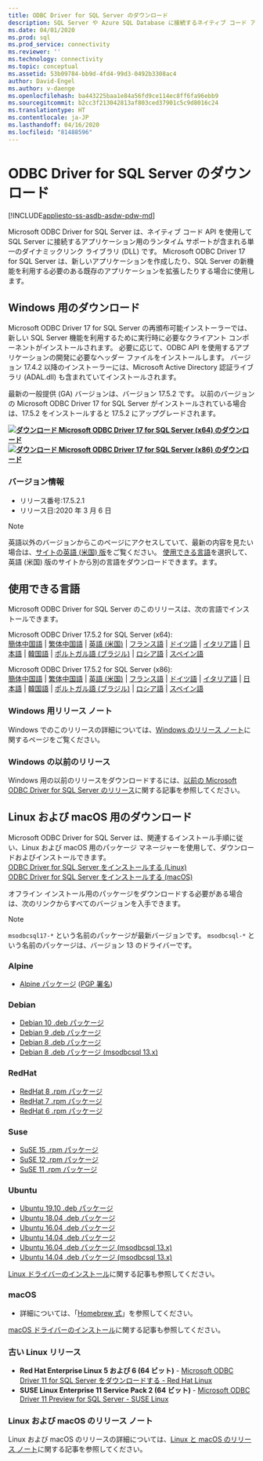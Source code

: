 ```yaml
---
title: ODBC Driver for SQL Server のダウンロード
description: SQL Server や Azure SQL Database に接続するネイティブ コード アプリケーションを開発するには、Microsoft ODBC Driver for SQL Server をダウンロードします。
ms.date: 04/01/2020
ms.prod: sql
ms.prod_service: connectivity
ms.reviewer: ''
ms.technology: connectivity
ms.topic: conceptual
ms.assetid: 53b09784-bb9d-4fd4-99d3-0492b3308ac4
author: David-Engel
ms.author: v-daenge
ms.openlocfilehash: ba443225baa1e84a56fd9ce114ec8ff6fa96ebb9
ms.sourcegitcommit: b2cc3f213042813af803ced37901c5c9d8016c24
ms.translationtype: HT
ms.contentlocale: ja-JP
ms.lasthandoff: 04/16/2020
ms.locfileid: "81488596"
---
```

# <a name="download-odbc-driver-for-sql-server"></a>ODBC Driver for SQL Server のダウンロード

[!INCLUDE[appliesto-ss-asdb-asdw-pdw-md](../../includes/appliesto-ss-asdb-asdw-pdw-md.md)]

Microsoft ODBC Driver for SQL Server は、ネイティブ コード API を使用して SQL Server に接続するアプリケーション用のランタイム サポートが含まれる単一のダイナミックリンク ライブラリ (DLL) です。 Microsoft ODBC Driver 17 for SQL Server は、新しいアプリケーションを作成したり、SQL Server の新機能を利用する必要のある既存のアプリケーションを拡張したりする場合に使用します。

## <a name="download-for-windows"></a>Windows 用のダウンロード

Microsoft ODBC Driver 17 for SQL Server の再頒布可能インストーラーでは、新しい SQL Server 機能を利用するために実行時に必要なクライアント コンポーネントがインストールされます。 必要に応じて、ODBC API を使用するアプリケーションの開発に必要なヘッダー ファイルをインストールします。 バージョン 17.4.2 以降のインストーラーには、Microsoft Active Directory 認証ライブラリ (ADAL.dll) も含まれていてインストールされます。

最新の一般提供 (GA) バージョンは、バージョン 17.5.2 です。 以前のバージョンの Microsoft ODBC Driver 17 for SQL Server がインストールされている場合は、17.5.2 をインストールすると 17.5.2 にアップグレードされます。

**[![ダウンロード](../../ssms/media/download-icon.png) Microsoft ODBC Driver 17 for SQL Server (x64) のダウンロード](https://go.microsoft.com/fwlink/?linkid=2120137)**  
**[![ダウンロード](../../ssms/media/download-icon.png) Microsoft ODBC Driver 17 for SQL Server (x86) のダウンロード](https://go.microsoft.com/fwlink/?linkid=2120140)**  

### <a name="version-information"></a>バージョン情報

- リリース番号:17.5.2.1
- リリース日:2020 年 3 月 6 日

> [!Note]
> 英語以外のバージョンからこのページにアクセスしていて、最新の内容を見たい場合は、[サイトの英語 (米国) 版](https://aka.ms/downloadmsodbcsqlenglish)をご覧ください。 [使用できる言語](#available-languages)を選択して、英語 (米国) 版のサイトから別の言語をダウンロードできます。ます。

## <a name="available-languages"></a>使用できる言語

Microsoft ODBC Driver for SQL Server のこのリリースは、次の言語でインストールできます。

Microsoft ODBC Driver 17.5.2 for SQL Server (x64):  
[簡体中国語](https://go.microsoft.com/fwlink/?linkid=2120137&clcid=0x804) | [繁体中国語](https://go.microsoft.com/fwlink/?linkid=2120137&clcid=0x404) | [英語 (米国)](https://go.microsoft.com/fwlink/?linkid=2120137&clcid=0x409) | [フランス語](https://go.microsoft.com/fwlink/?linkid=2120137&clcid=0x40c) | [ドイツ語](https://go.microsoft.com/fwlink/?linkid=2120137&clcid=0x407) | [イタリア語](https://go.microsoft.com/fwlink/?linkid=2120137&clcid=0x410) | [日本語](https://go.microsoft.com/fwlink/?linkid=2120137&clcid=0x411) | [韓国語](https://go.microsoft.com/fwlink/?linkid=2120137&clcid=0x412) | [ポルトガル語 (ブラジル)](https://go.microsoft.com/fwlink/?linkid=2120137&clcid=0x416) | [ロシア語](https://go.microsoft.com/fwlink/?linkid=2120137&clcid=0x419) | [スペイン語](https://go.microsoft.com/fwlink/?linkid=2120137&clcid=0x40a)

Microsoft ODBC Driver 17.5.2 for SQL Server (x86):  
[簡体中国語](https://go.microsoft.com/fwlink/?linkid=2120140&clcid=0x804) | [繁体中国語](https://go.microsoft.com/fwlink/?linkid=2120140&clcid=0x404) | [英語 (米国)](https://go.microsoft.com/fwlink/?linkid=2120140&clcid=0x409) | [フランス語](https://go.microsoft.com/fwlink/?linkid=2120140&clcid=0x40c) | [ドイツ語](https://go.microsoft.com/fwlink/?linkid=2120140&clcid=0x407) | [イタリア語](https://go.microsoft.com/fwlink/?linkid=2120140&clcid=0x410) | [日本語](https://go.microsoft.com/fwlink/?linkid=2120140&clcid=0x411) | [韓国語](https://go.microsoft.com/fwlink/?linkid=2120140&clcid=0x412) | [ポルトガル語 (ブラジル)](https://go.microsoft.com/fwlink/?linkid=2120140&clcid=0x416) | [ロシア語](https://go.microsoft.com/fwlink/?linkid=2120140&clcid=0x419) | [スペイン語](https://go.microsoft.com/fwlink/?linkid=2120140&clcid=0x40a)

### <a name="release-notes-for-windows"></a>Windows 用リリース ノート

Windows でのこのリリースの詳細については、[Windows のリリース ノート](windows\release-notes-odbc-sql-server-windows.md)に関するページをご覧ください。

### <a name="previous-releases-for-windows"></a>Windows の以前のリリース

Windows 用の以前のリリースをダウンロードするには、[以前の Microsoft ODBC Driver for SQL Server のリリース](windows\release-notes-odbc-sql-server-windows.md#previous-releases)に関する記事を参照してください。

## <a name="download-for-linux-and-macos"></a>Linux および macOS 用のダウンロード

Microsoft ODBC Driver for SQL Server は、関連するインストール手順に従い、Linux および macOS 用のパッケージ マネージャーを使用して、ダウンロードおよびインストールできます。  
[ODBC Driver for SQL Server をインストールする (Linux)](linux-mac\installing-the-microsoft-odbc-driver-for-sql-server.md)  
[ODBC Driver for SQL Server をインストールする (macOS)](linux-mac\install-microsoft-odbc-driver-sql-server-macos.md)  

オフライン インストール用のパッケージをダウンロードする必要がある場合は、次のリンクからすべてのバージョンを入手できます。

> [!Note]
> `msodbcsql17-*` という名前のパッケージが最新バージョンです。 `msodbcsql-*` という名前のパッケージは、バージョン 13 のドライバーです。

### <a name="alpine"></a>Alpine

- [Alpine パッケージ](https://download.microsoft.com/download/e/4/e/e4e67866-dffd-428c-aac7-8d28ddafb39b/msodbcsql17_17.5.2.1-1_amd64.apk) ([PGP 署名](https://download.microsoft.com/download/e/4/e/e4e67866-dffd-428c-aac7-8d28ddafb39b/msodbcsql17_17.5.2.1-1_amd64.sig))

### <a name="debian"></a>Debian

- [Debian 10 .deb パッケージ](https://packages.microsoft.com/debian/10/prod/pool/main/m/msodbcsql17/)
- [Debian 9 .deb パッケージ](https://packages.microsoft.com/debian/9/prod/pool/main/m/msodbcsql17/)
- [Debian 8 .deb パッケージ](https://packages.microsoft.com/debian/8/prod/pool/main/m/msodbcsql17/)
- [Debian 8 .deb パッケージ (msodbcsql 13.x)](https://packages.microsoft.com/debian/8/prod/pool/main/m/msodbcsql/)

### <a name="redhat"></a>RedHat

- [RedHat 8 .rpm パッケージ](https://packages.microsoft.com/rhel/8/prod/)
- [RedHat 7 .rpm パッケージ](https://packages.microsoft.com/rhel/7/prod/)
- [RedHat 6 .rpm パッケージ](https://packages.microsoft.com/rhel/6/prod/)

### <a name="suse"></a>Suse

- [SuSE 15 .rpm パッケージ](https://packages.microsoft.com/sles/15/prod/)
- [SuSE 12 .rpm パッケージ](https://packages.microsoft.com/sles/12/prod/)
- [SuSE 11 .rpm パッケージ](https://packages.microsoft.com/sles/11/prod/)

### <a name="ubuntu"></a>Ubuntu

- [Ubuntu 19.10 .deb パッケージ](https://packages.microsoft.com/ubuntu/19.10/prod/pool/main/m/msodbcsql17/)
- [Ubuntu 18.04 .deb パッケージ](https://packages.microsoft.com/ubuntu/18.04/prod/pool/main/m/msodbcsql17/)
- [Ubuntu 16.04 .deb パッケージ](https://packages.microsoft.com/ubuntu/16.04/prod/pool/main/m/msodbcsql17/)
- [Ubuntu 14.04 .deb パッケージ](https://packages.microsoft.com/ubuntu/14.04/prod/pool/main/m/msodbcsql17/)
- [Ubuntu 16.04 .deb パッケージ (msodbcsql 13.x)](https://packages.microsoft.com/ubuntu/16.04/prod/pool/main/m/msodbcsql/)
- [Ubuntu 14.04 .deb パッケージ (msodbcsql 13.x)](https://packages.microsoft.com/ubuntu/14.04/prod/pool/main/m/msodbcsql/)

[Linux ドライバーのインストール](linux-mac/installing-the-microsoft-odbc-driver-for-sql-server.md)に関する記事も参照してください。

### <a name="macos"></a>macOS

- 詳細については、「[Homebrew 式](https://github.com/Microsoft/homebrew-mssql-release)」を参照してください。

[macOS ドライバーのインストール](linux-mac/install-microsoft-odbc-driver-sql-server-macos.md)に関する記事も参照してください。

### <a name="older-linux-releases"></a>古い Linux リリース

- **Red Hat Enterprise Linux 5 および 6 (64 ビット)**  - [Microsoft ODBC Driver 11 for SQL Server をダウンロードする - Red Hat Linux](https://go.microsoft.com/fwlink/?LinkId=267321)  
- **SUSE Linux Enterprise 11 Service Pack 2 (64 ビット)**  - [Microsoft ODBC Driver 11 Preview for SQL Server - SUSE Linux](https://go.microsoft.com/fwlink/?LinkId=264916)

### <a name="release-notes-for-linux-and-macos"></a>Linux および macOS のリリース ノート

Linux および macOS のリリースの詳細については、[Linux と macOS のリリース ノート](linux-mac\release-notes-odbc-sql-server-linux-mac.md)に関する記事を参照してください。
